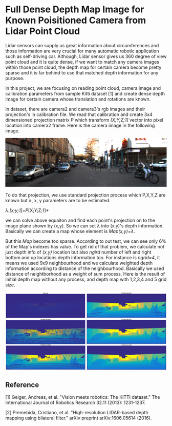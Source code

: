# Full Dense Depth Map Image for Known Poisitioned Camera from Lidar Point Cloud

Lidar sensors can supply us great information about circumferences and those information are very crucial for many automatic robotic application such as self-driving car. Although, Lidar sensor gives us 360 degree of view point cloud and it is quite dense, if we want to match any camera images within those point cloud, the depth map for certain camera become pretty sparse and it is far behind to use that matched depth information for any purpose.

In this project, we are focusing on reading point cloud, camera image and calibration parameters from sample Kitti dataset [1] and create dense depth image for certain camera whose translation and rotations are known.

In dataset, there are camera2 and camera3's rgb images and their projection's in calibration file. We read that calibration and create 3x4 dimensioned projection matrix *P* which transform *[X;Y;Z;1]* vector into pixel location into camera2 frame. Here is the camera image in the following image.

![Sample image](data/image_2/0000000001.png?raw=true "Title")

To do that projection, we use standard projection process which P,X,Y,Z are known but λ, x, y parameters are to be estimated.

*λ.[x;y;1]=P*[X;Y;Z;1]*

we can solve above equaiton and find each point's projection on to the image plane shown by (x,y). So we can set λ into (x,y)'s depth information. Basically we can create a map whose element is *Map(x,y)=λ*.

But this *Map* become too sparse. According to out test, we can see only 6% of the Map's indexes has value. To get rid of that problem, we calculate not just depth info of *(x,y)* location but also *ngird* number of left and right bottom and up locations depth information too. For instance is *ngrid=4*, it means we used 9x9 neighbourhood and we calculate weighted depth information according to distance of the neighbourhood. Basically we used distance of neightborhood as a weight of sum process. Here is the result of initial depth map without any process, and depth map with 1,2,3,4 and 5 grid size.

![Sample image](Output/depthimages.jpg?raw=true "Title")

## Reference
[1] Geiger, Andreas, et al. "Vision meets robotics: The KITTI dataset." The International Journal of Robotics Research 32.11 (2013): 1231-1237.

[2] Premebida, Cristiano, et al. "High-resolution LIDAR-based depth mapping using bilateral filter." arXiv preprint arXiv:1606.05614 (2016).
